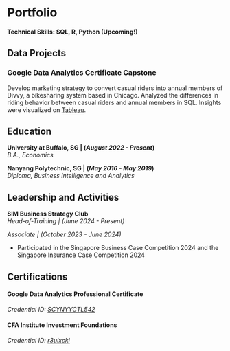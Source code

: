 # Portfolio
**Technical Skills: SQL, R, Python (Upcoming!)**

## Data Projects
### Google Data Analytics Certificate Capstone
Develop marketing strategy to convert casual riders into annual members of Divvy, a bikesharing system based in Chicago. 
Analyzed the differences in riding behavior between casual riders and annual members in SQL. 
Insights were visualized on [Tableau](https://public.tableau.com/views/DivvyMembershipRidingBehavior/DIvvyMembershipRidingData?:language=en-GB&:sid=&:display_count=n&:origin=viz_share_link).

## Education
**University at Buffalo, SG | (_August 2022 - Present_)** <br/>
_B.A., Economics_

**Nanyang Polytechnic, SG | (_May 2016 - May 2019_)** <br/>
*Diploma, Business Intelligence and Analytics*

## Leadership and Activities
**SIM Business Strategy Club** <br/>
_Head-of-Training | (June 2024 - Present)_ <br/>

_Associate | (October 2023 - June 2024)_
- Participated in the Singapore Business Case Competition 2024 and the Singapore Insurance Case Competition 2024

## Certifications
#### Google Data Analytics Professional Certificate
_Credential ID: [SCYNYYCTL542](https://www.coursera.org/account/accomplishments/professional-cert/SCYNYYCTL542)_
#### CFA Institute Investment Foundations
_Credential ID: [r3ulxckl](https://basno.com/r3ulxckl)_
